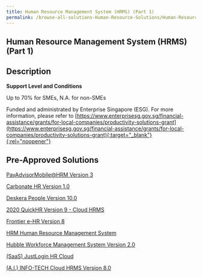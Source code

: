 ```yaml
---
title: Human Resource Management System (HRMS) (Part 1)
permalink: /browse-all-solutions-Human-Resource-Solutions/Human-Resource-Management-System--HRMS---Part-1-
---
```


## Human Resource Management System (HRMS) (Part 1)
## Description

**Support Level and Conditions**

Up to 70% for SMEs, N.A. for non-SMEs

Funded and administrated by Enterprise Singapore (ESG). For more information, please refer to
[https://www.enterprisesg.gov.sg/financial-assistance/grants/for-local-companies/productivity-solutions-grant](https://www.enterprisesg.gov.sg/financial-assistance/grants/for-local-companies/productivity-solutions-grant){:target="_blank"}{:rel="noopener"}

## Pre-Approved Solutions

<a href='/productivity-solutions-grant/solutionrepo/solution259' target='_blank'>PayAdvisorMobile@HRM Version 3</a><br>

<a href='/productivity-solutions-grant/solutionrepo/solution277' target='_blank'>Carbonate HR Version 1.0 </a><br>

<a href='/productivity-solutions-grant/solutionrepo/solution349' target='_blank'>Deskera People Version 10.0</a><br>

<a href='/productivity-solutions-grant/solutionrepo/solution376' target='_blank'>2020 QuickHR Version 9 - Cloud HRMS</a><br>

<a href='/productivity-solutions-grant/solutionrepo/solution404' target='_blank'>Frontier e-HR Version 8</a><br>

<a href='/productivity-solutions-grant/solutionrepo/solution449' target='_blank'>HRM Human Resource Management System</a><br>

<a href='/productivity-solutions-grant/solutionrepo/solution454' target='_blank'>Hubble Workforce Management System Version 2.0</a><br>

<a href='/productivity-solutions-grant/solutionrepo/solution530' target='_blank'>(SaaS) JustLogin HR Cloud</a><br>

<a href='/productivity-solutions-grant/solutionrepo/solution1091' target='_blank'>(A.I.) INFO-TECH Cloud HRMS Version 8.0</a><br>

